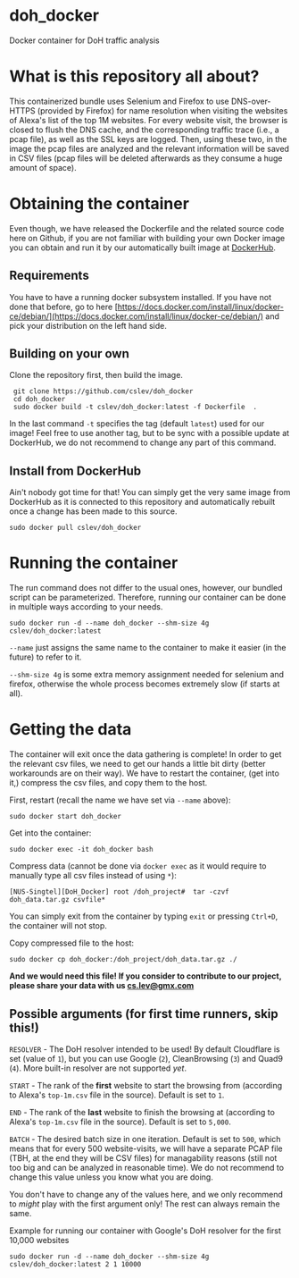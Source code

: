 # doh_docker
Docker container for DoH traffic analysis

# What is this repository all about?
This containerized bundle uses Selenium and Firefox to use DNS-over-HTTPS (provided by Firefox) for name resolution when visiting the websites of Alexa's list of the top 1M websites. For every website visit, the browser is closed to flush the DNS cache, and the corresponding traffic trace (i.e., a pcap file), as well as the SSL keys are logged. Then, using these two, in the image the pcap files are analyzed and the relevant information will be saved in CSV files (pcap files will be deleted afterwards as they consume a huge amount of space).


# Obtaining the container
Even though, we have released the Dockerfile and the related source code here on Github, if you are not familiar with building your own Docker image you can obtain and run it by our automatically built image at [DockerHub](https://hub.docker.com/repository/docker/cslev/doh_docker).

## Requirements
You have to have a running docker subsystem installed. If you have not done that before, go to here [https://docs.docker.com/install/linux/docker-ce/debian/](https://docs.docker.com/install/linux/docker-ce/debian/) and pick your distribution on the left hand side.

## Building on your own
Clone the repository first, then build the image.
```
 git clone https://github.com/cslev/doh_docker
 cd doh_docker
 sudo docker build -t cslev/doh_docker:latest -f Dockerfile  .
```
In the last command `-t` specifies the tag (default `latest`) used for our image! Feel free to use another tag, but to be sync with a possible update at DockerHub, we do not recommend to change any part of this command.

## Install from DockerHub
Ain't nobody got time for that! You can simply get the very same image from DockerHub as it is connected to this repository and automatically rebuilt once a change has been made to this source.
```
sudo docker pull cslev/doh_docker
```

# Running the container
The run command does not differ to the usual ones, however, our bundled script can be parameterized. Therefore, running our container can be done in multiple ways according to your needs.
```
sudo docker run -d --name doh_docker --shm-size 4g cslev/doh_docker:latest
```

`--name` just assigns the same name to the container to make it easier (in the future) to refer to it.

`--shm-size 4g` is some extra memory assignment needed for selenium and firefox, otherwise the whole process becomes extremely slow (if starts at all).


# Getting the data
The container will exit once the data gathering is complete! In order to get the relevant csv files, we need to get our hands a little bit dirty (better workarounds are on their way). 
We have to restart the container, (get into it,) compress the csv files, and copy them to the host.

First, restart (recall the name we have set via `--name` above):
```
sudo docker start doh_docker
```
Get into the container:
```
sudo docker exec -it doh_docker bash
```

Compress data (cannot be done via `docker exec` as it would require to manually type all csv files instead of using `*`):
```
[NUS-Singtel][DoH_Docker] root /doh_project#  tar -czvf doh_data.tar.gz csvfile* 
```
You can simply exit from the container by typing `exit` or pressing `Ctrl+D`, the container will not stop.

Copy compressed file to the host:
```
sudo docker cp doh_docker:/doh_project/doh_data.tar.gz ./
```

**And we would need this file! If you consider to contribute to our project, please share your data with us <cs.lev@gmx.com>**



## Possible arguments (for first time runners, skip this!)
`RESOLVER` - The DoH resolver intended to be used! By default Cloudflare is set (value of `1`), but you can use Google (`2`), CleanBrowsing (`3`) and Quad9 (`4`). More built-in resolver are not supported *yet*.

`START` - The rank of the **first** website to start the browsing from (according to Alexa's `top-1m.csv` file in the source). Default is set to `1`.

`END` - The rank of the **last** website to finish the browsing at (according to Alexa's `top-1m.csv` file in the source). Default is set to `5,000`.

`BATCH` - The desired batch size in one iteration. Default is set to `500`, which means that for every 500 website-visits, we will have a separate PCAP file (TBH, at the end they will be CSV files) for managability reasons (still not too big and can be analyzed in reasonable time). We do not recommend to change this value unless you know what you are doing.

You don't have to change any of the values here, and we only recommend to *might* play with the first argument only! The rest can always remain the same.

Example for running our container with Google's DoH resolver for the first 10,000 websites
```
sudo docker run -d --name doh_docker --shm-size 4g cslev/doh_docker:latest 2 1 10000
```


